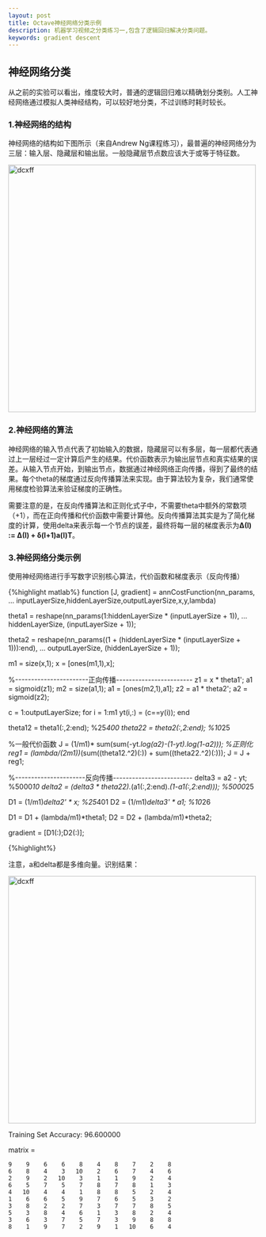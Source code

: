 ```yaml
---
layout: post
title: Octave神经网络分类示例
description: 机器学习视频之分类练习一,包含了逻辑回归解决分类问题。
keywords: gradient descent
---
```


## 神经网络分类

从之前的实验可以看出，维度较大时，普通的逻辑回归难以精确划分类别。人工神经网络通过模拟人类神经结构，可以较好地分类，不过训练时耗时较长。

### 1.神经网络的结构

神经网络的结构如下图所示（来自Andrew Ng课程练习），最普遍的神经网络分为三层：输入层、隐藏层和输出层。一般隐藏层节点数应该大于或等于特征数。

<img src="https://pp1230.github.io/static/images/annmodel.png" width = "500" alt="dcxff" />

### 2.神经网络的算法

神经网络的输入节点代表了初始输入的数据，隐藏层可以有多层，每一层都代表通过上一层经过一定计算后产生的结果。代价函数表示为输出层节点和真实结果的误差。从输入节点开始，到输出节点，数据通过神经网络正向传播，得到了最终的结果。每个theta的梯度通过反向传播算法来实现。由于算法较为复杂，我们通常使用梯度检验算法来验证梯度的正确性。

需要注意的是，在反向传播算法和正则化式子中，不需要theta中额外的常数项（+1），而在正向传播和代价函数中需要计算他。反向传播算法其实是为了简化梯度的计算，使用delta来表示每一个节点的误差，最终将每一层的梯度表示为**Δ(l) := Δ(l) + δ(l+1)a(l)T**。

### 3.神经网络分类示例

使用神经网络进行手写数字识别核心算法，代价函数和梯度表示（反向传播）

{%highlight matlab%}
function [J, gradient] = annCostFunction(nn_params, ...
inputLayerSize,hiddenLayerSize,outputLayerSize,x,y,lambda)

theta1 = reshape(nn_params(1:hiddenLayerSize * (inputLayerSize + 1)), ...
                 hiddenLayerSize, (inputLayerSize + 1));

theta2 = reshape(nn_params((1 + (hiddenLayerSize * (inputLayerSize + 1))):end), ...
                 outputLayerSize, (hiddenLayerSize + 1));
				 
m1 = size(x,1);
x = [ones(m1,1),x];

%-----------------------正向传播------------------------
z1 = x * theta1';
a1 = sigmoid(z1);
m2 = size(a1,1);
a1 = [ones(m2,1),a1];
z2 = a1 * theta2';
a2 = sigmoid(z2);

c = 1:outputLayerSize;
for i = 1:m1
yt(i,:) = (c==y(i));
end

theta12 = theta1(:,2:end);	%25*400
theta22 = theta2(:,2:end);	%10*25

%一般代价函数
J = (1/m1)* sum(sum(-yt.*log(a2)-(1-yt).*log(1-a2)));
%正则化
reg1 = (lambda/(2*m1))*(sum((theta12.^2)(:)) + sum((theta22.^2)(:)));
J = J + reg1;

%----------------------反向传播-------------------------
delta3 = a2 - yt;	%5000*10
delta2 = (delta3 * theta22).*(a1(:,2:end).*(1-a1(:,2:end)));	%5000*25

D1 = (1/m1)*delta2' * x;	%25*401
D2 = (1/m1)*delta3' * a1;	%10*26

D1 = D1 + (lambda/m1)*theta1;
D2 = D2 + (lambda/m1)*theta2;

gradient = [D1(:);D2(:)];

{%highlight%}

注意，a和delta都是多维向量。识别结果：

<img src="https://pp1230.github.io/static/images/annresult.png" width = "500" alt="dcxff" />

Training Set Accuracy: 96.600000

matrix =

    9    9    6    6    8    4    8    7    2    8
    6    8    4    3   10    2    6    7    4    6
    2    9    2   10    3    1    1    9    2    4
    6    5    7    5    7    8    7    8    1    3
    4   10    4    4    1    8    8    5    2    4
    1    6    6    5    9    7    6    5    3    2
    3    8    2    2    7    3    7    7    8    5
    5    3    8    4    6    1    3    8    2    4
    3    6    3    7    5    7    3    9    8    8
    8    1    9    7    2    9    1   10    6    4
    

